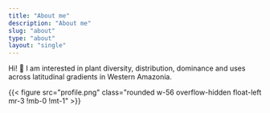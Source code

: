 ```yaml
---
title: "About me"
description: "About me"
slug: "about"
type: "about"
layout: "single"
---
```


Hi! :wave: I am interested in plant diversity, distribution, dominance and uses across latitudinal gradients in Western Amazonia.

{{< figure src="profile.png" class="rounded w-56 overflow-hidden float-left mr-3 !mb-0 !mt-1" >}}
